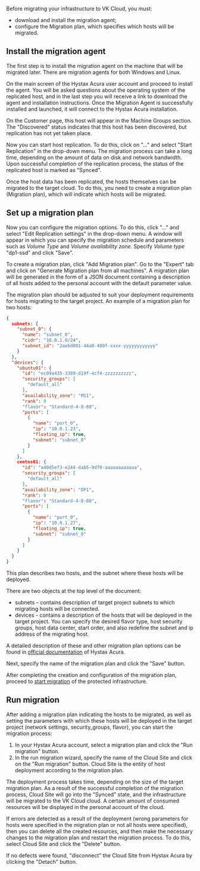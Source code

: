 Before migrating your infrastructure to VK Cloud, you must:

- download and install the migration agent;
- configure the Migration plan, which specifies which hosts will be migrated.

## Install the migration agent

The first step is to install the migration agent on the machine that will be migrated later. There are migration agents for both Windows and Linux.

On the main screen of the Hystax Acura user account and proceed to install the agent. You will be asked questions about the operating system of the replicated host, and in the last step you will receive a link to download the agent and installation instructions. Once the Migration Agent is successfully installed and launched, it will connect to the Hystax Acura installation.

On the Customer page, this host will appear in the Machine Groups section. The "Discovered" status indicates that this host has been discovered, but replication has not yet taken place.

Now you can start host replication. To do this, click on "..." and select "Start Replication" in the drop-down menu. The migration process can take a long time, depending on the amount of data on disk and network bandwidth. Upon successful completion of the replication process, the status of the replicated host is marked as "Synced".

Once the host data has been replicated, the hosts themselves can be migrated to the target cloud. To do this, you need to create a migration plan (Migration plan), which will indicate which hosts will be migrated.

## Set up a migration plan

Now you can configure the migration options. To do this, click "..." and select "Edit Replication settings" in the drop-down menu. A window will appear in which you can specify the migration schedule and parameters such as *Volume Type* and *Volume availability zone*. Specify *Volume type* "dp1-ssd" and click "Save".

To create a migration plan, click "Add Migration plan". Go to the "Expert" tab and click on "Generate Migration plan from all machines". A migration plan will be generated in the form of a JSON document containing a description of all hosts added to the personal account with the default parameter value.

The migration plan should be adjusted to suit your deployment requirements for hosts migrating to the target project. An example of a migration plan for two hosts:

```JSON
{
  subnets: {
    "subnet_0": {
      "name": "subnet_0",
      "cidr": "10.0.1.0/24",
      "subnet_id": "2aebd081-44a8-480f-xxxx-yyyyyyyyyyyy"
    }
  },
  "devices": {
    "ubuntu01": {
      "id": "ec09a435-3389-d19f-4cf4-zzzzzzzzzz",
      "security_groups": [
        "default_all"
      ],
      "availability_zone": "MS1",
      "rank": 0
      "flavor": "Standard-4-8-80",
      "ports": [
        {
          "name": "port_0",
          "ip": "10.0.1.23",
          "floating_ip": true,
          "subnet": "subnet_0"
        }
      ]
    },
    centos01: {
      "id": "a40d5ef3-e244-dab5-9df0-aaaaaaaaaaaa",
      "security_groups": [
        "default_all"
      ],
      "availability_zone": "DP1",
      "rank": 0
      "flavor": "Standard-4-8-80",
      "ports": [
        {
          "name": "port_0",
          "ip": "10.0.1.27",
          "floating_ip": true,
          "subnet": "subnet_0"
        }
      ]
    }
  }
}
```

This plan describes two hosts, and the subnet where these hosts will be deployed.

There are two objects at the top level of the document:

- subnets – contains description of target project subnets to which migrating hosts will be connected.
- devices - contains a description of the hosts that will be deployed in the target project. You can specify the desired flavor type, host security groups, host data center, start order, and also redefine the subnet and ip address of the migrating host.

A detailed description of these and other migration plan options can be found in [official documentation](https://docs.hystax.com/live-migration/migration_overview.html#migration-plan-syntax) of Hystax Acura.

Next, specify the name of the migration plan and click the "Save" button.

After completing the creation and configuration of the migration plan, proceed to [start migration](/en/additionals/hystax/migration/launch) of the protected infrastructure.

## Run migration

After adding a migration plan indicating the hosts to be migrated, as well as setting the parameters with which these hosts will be deployed in the target project (network settings, security_groups, flavor), you can start the migration process:

1. In your Hystax Acura account, select a migration plan and click the "Run migration" button.
2. In the run migration wizard, specify the name of the Cloud Site and click on the "Run migration" button. Cloud Site is the entity of host deployment according to the migration plan.

The deployment process takes time, depending on the size of the target migration plan. As a result of the successful completion of the migration process, Cloud Site will go into the "Synced" state, and the infrastructure will be migrated to the VK Cloud cloud. A certain amount of consumed resources will be displayed in the personal account of the cloud.

If errors are detected as a result of the deployment (wrong parameters for hosts were specified in the migration plan or not all hosts were specified), then you can delete all the created resources, and then make the necessary changes to the migration plan and restart the migration process. To do this, select Cloud Site and click the "Delete" button.

If no defects were found, "disconnect" the Cloud Site from Hystax Acura by clicking the "Detach" button.

